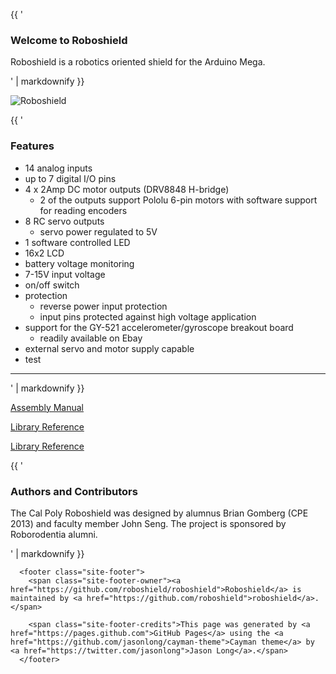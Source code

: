 {{ '

### Welcome to Roboshield

Roboshield is a robotics oriented shield for the Arduino Mega.

' | markdownify }}

<img src="roboshield5.jpg" alt="Roboshield">

{{ '

### Features

* 14 analog inputs
* up to 7 digital I/O pins
* 4 x 2Amp DC motor outputs \(DRV8848 H-bridge\)
  * 2 of the outputs support Pololu 6-pin motors with software support for reading encoders
* 8 RC servo outputs
  * servo power regulated to 5V
* 1 software controlled LED
* 16x2 LCD
* battery voltage monitoring
* 7-15V input voltage
* on/off switch
* protection
  * reverse power input protection
  * input pins protected against high voltage application
* support for the GY-521 accelerometer/gyroscope breakout board
  * readily available on Ebay
* external servo and motor supply capable
* test

---

' | markdownify }}

<p><a href="assembly">Assembly Manual</a></p>
<p><a href="library">Library Reference</a></p>
<p><a href="l">Library Reference</a></p>

{{ '
### Authors and Contributors


The Cal Poly Roboshield was designed by alumnus Brian Gomberg \(CPE 2013\) and faculty member John Seng.  The project is sponsored by Roborodentia alumni.

' | markdownify }}

      <footer class="site-footer">
        <span class="site-footer-owner"><a href="https://github.com/roboshield/roboshield">Roboshield</a> is maintained by <a href="https://github.com/roboshield">roboshield</a>.</span>

        <span class="site-footer-credits">This page was generated by <a href="https://pages.github.com">GitHub Pages</a> using the <a href="https://github.com/jasonlong/cayman-theme">Cayman theme</a> by <a href="https://twitter.com/jasonlong">Jason Long</a>.</span>
      </footer>


